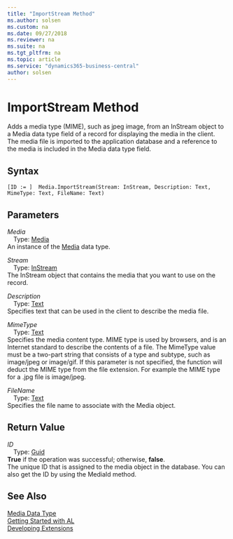 ```yaml
---
title: "ImportStream Method"
ms.author: solsen
ms.custom: na
ms.date: 09/27/2018
ms.reviewer: na
ms.suite: na
ms.tgt_pltfrm: na
ms.topic: article
ms.service: "dynamics365-business-central"
author: solsen
---
```

[//]: # (START>DO_NOT_EDIT)
[//]: # (IMPORTANT:Do not edit any of the content between here and the END>DO_NOT_EDIT.)
[//]: # (Any modifications should be made in the .resx files in the ModernDev repo.)
# ImportStream Method
Adds a media type (MIME), such as jpeg image, from an InStream object to a Media data type field of a record for displaying the media in the client. The media file is imported to the application database and a reference to the media is included in the Media data type field.

## Syntax
```
[ID := ]  Media.ImportStream(Stream: InStream, Description: Text, MimeType: Text, FileName: Text)
```
## Parameters
*Media*  
&emsp;Type: [Media](media-data-type.md)  
An instance of the [Media](media-data-type.md) data type.  

*Stream*  
&emsp;Type: [InStream](instream-data-type.md)  
The InStream object that contains the media that you want to use on the record.
        
*Description*  
&emsp;Type: [Text](text-data-type.md)  
Specifies text that can be used in the client to describe the media file.
        
*MimeType*  
&emsp;Type: [Text](text-data-type.md)  
Specifies the media content type. MIME type is used by browsers, and is an Internet standard to describe the contents of a file. The MimeType value must be a two-part string that consists of a type and subtype, such as image/jpeg or image/gif. If this parameter is not specified, the function will deduct the MIME type from the file extension. For example the MIME type for a .jpg file is image/jpeg.
        
*FileName*  
&emsp;Type: [Text](text-data-type.md)  
Specifies the file name to associate with the Media object.  


## Return Value
*ID*  
&emsp;Type: [Guid](guid-data-type.md)  
**True** if the operation was successful; otherwise, **false**.  
The unique ID that is assigned to the media object in the database. You can also get the ID by using the MediaId method.  


[//]: # (IMPORTANT: END>DO_NOT_EDIT)
## See Also
[Media Data Type](media-data-type.md)  
[Getting Started with AL](../devenv-get-started.md)  
[Developing Extensions](../devenv-dev-overview.md)